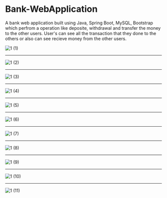 # Bank-WebApplication
A bank web application built using Java, Spring Boot, MySQL, Bootstrap which perfrom a operation like deposite, withdrawal and transfer the money to the other users.
User's can see all the transaction that they done to the others or also can see recieve money from the other users.

![1 (1)](https://github.com/user-attachments/assets/467585ab-3ebe-4723-8cb1-4b78ec5c43b8)
***
![1 (2)](https://github.com/user-attachments/assets/066478e9-c492-40ee-91bc-82e31fc9f356)
***
![1 (3)](https://github.com/user-attachments/assets/6bea920a-ded8-42db-bed1-1978ef046a02)
***
![1 (4)](https://github.com/user-attachments/assets/fbf63fb8-a2d1-4ea5-8366-bc20db3a165e)
***
![1 (5)](https://github.com/user-attachments/assets/e5f5439c-84e8-4e52-859a-029e1a3a6b2f)
***
![1 (6)](https://github.com/user-attachments/assets/e4a3d6c8-d94b-434c-a603-a05c01631e04)
***
![1 (7)](https://github.com/user-attachments/assets/e0e936ef-acae-4ee4-b223-ca217483d626)
***
![1 (8)](https://github.com/user-attachments/assets/4d40443a-e082-49ad-bb08-ca3e448528d7)
***
![1 (9)](https://github.com/user-attachments/assets/7bae32e4-3980-4e8f-9756-d9cd9d1360a4)
***
![1 (10)](https://github.com/user-attachments/assets/aa93c8da-bc0b-4f32-b86d-2f18736f679e)
***
![1 (11)](https://github.com/user-attachments/assets/bfca261d-3a65-4ae0-8027-4f86afbe38c2)
